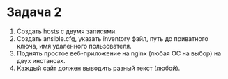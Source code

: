 # Задача 2
1. Создать hosts с двумя записями.  
2. Создать ansible.cfg, указать inventory файл, путь до приватного ключа, имя удаленного пользователя.  
3. Поднять простое веб-приложение на nginx (любая ОС на выбор) на двух инстансах.  
4. Каждый сайт должен выводить разный текст (любой).  
  